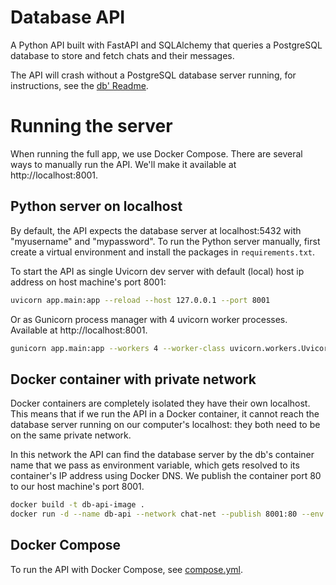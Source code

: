 # Database API
A Python API built with FastAPI and SQLAlchemy that queries a PostgreSQL database to store and fetch chats and their messages.  

The API will crash without a PostgreSQL database server running, for instructions, see the [db' Readme](../db/README.md). 

# Running the server
When running the full app, we use Docker Compose. There are several ways to manually run the API.  We'll make it available at http://localhost:8001. 

## Python server on localhost
By default, the API expects the database server at localhost:5432 with "myusername" and "mypassword". To run the Python server manually, first create a virtual environment and install the packages in `requirements.txt`. 

To start the API as single Uvicorn dev server with default (local) host ip address on host machine's port 8001:
```bash
uvicorn app.main:app --reload --host 127.0.0.1 --port 8001
```

Or as Gunicorn process manager with 4 uvicorn worker processes. Available at  http://localhost:8001.
```bash
gunicorn app.main:app --workers 4 --worker-class uvicorn.workers.UvicornWorker --bind 0.0.0.0:8001
```

## Docker container with private network
Docker containers are completely isolated they have their own localhost. This means that if we run the API in a Docker container, it cannot reach the database server running on our computer's localhost: they both need to be on the same private network.

In this network the API can find the database server by the db's container name that we pass as environment variable, which gets resolved to its container's IP address using Docker DNS. We publish the container port 80 to our host machine's port 8001.
```bash
docker build -t db-api-image .
docker run -d --name db-api --network chat-net --publish 8001:80 --env POSTGRES_HOST=db --env POSTGRES_USER=myuser --env POSTGRES_PASSWORD=mypassword db-api-image
```

## Docker Compose
To run the API with Docker Compose, see [compose.yml](../compose.yml).